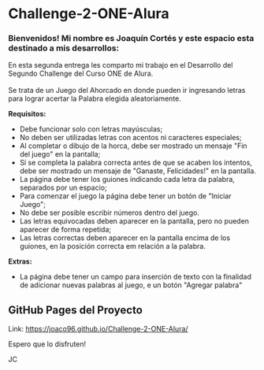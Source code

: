 # Challenge-2-ONE-Alura


### Bienvenidos! Mi nombre es Joaquín Cortés y este espacio esta destinado a mis desarrollos:

En esta segunda entrega les comparto mi trabajo en el Desarrollo del Segundo Challenge del Curso ONE de Alura.
<br><br> Se trata de un Juego del Ahorcado en donde pueden ir ingresando letras para lograr acertar la Palabra elegida aleatoriamente.

**Requisitos:**
- Debe funcionar solo con letras mayúsculas;
- No deben ser utilizadas letras con acentos ni caracteres especiales;
- Al completar o dibujo de la horca, debe ser mostrado un mensaje "Fin del juego" en la pantalla;
- Si se completa la palabra correcta antes de que se acaben los intentos, debe ser mostrado un mensaje de "Ganaste, Felicidades!" en la pantalla.
- La página debe tener los guiones indicando cada letra da palabra, separados por un espacio;
- Para comenzar el juego la página debe tener un botón de "Iniciar Juego";
- No debe ser posible escribir números dentro del juego.
- Las letras equivocadas deben aparecer en la pantalla, pero no pueden aparecer de forma repetida;
- Las letras correctas deben aparecer en la pantalla encima de los guiones, en la posición correcta em relación a la palabra.

**Extras:**
- La página debe tener un campo para inserción de texto con la finalidad de adicionar nuevas palabras al juego, e un botón "Agregar palabra"


## GitHub Pages del Proyecto

Link: https://joaco96.github.io/Challenge-2-ONE-Alura/

Espero que lo disfruten!


JC

